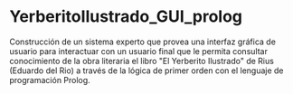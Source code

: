 # YerberitoIlustrado_GUI_prolog
Construcción de un sistema experto que provea una interfaz gráfica de usuario para interactuar con un usuario final que le permita consultar conocimiento de la obra literaria el libro "El Yerberito Ilustrado" de Rius (Eduardo del Rio) a través de la lógica de primer orden con el lenguaje de programación Prolog.
